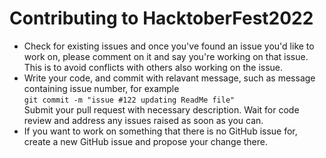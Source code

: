 # Contributing to HacktoberFest2022

- Check for existing issues and once you've found an issue you'd like to work on, please comment on it and say you're working on that issue. This is to avoid conflicts with others also working on the issue.  
- Write your code, and commit with relavant message, such as message containing issue number, for example   
 `git commit -m "issue #122 updating ReadMe file" `  
 Submit your pull request with necessary description. Wait for code review and address any issues raised as soon as you can.  
- If you want to work on something that there is no GitHub issue for, create a new GitHub issue and propose your change there.  
